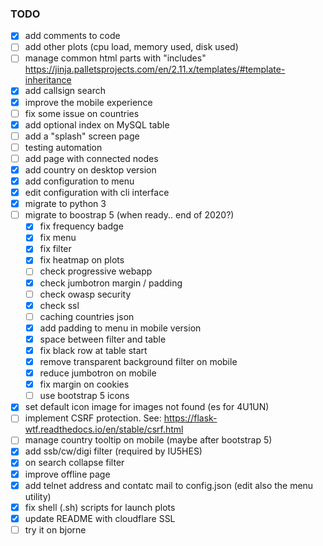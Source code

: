 
### TODO
- [x] add comments to code
- [ ] add other plots (cpu load, memory used, disk used)
- [ ] manage common html parts with "includes" https://jinja.palletsprojects.com/en/2.11.x/templates/#template-inheritance
- [x] add callsign search
- [x] improve the mobile experience
- [ ] fix some issue on countries
- [x] add optional index on MySQL table
- [ ] add a "splash" screen page
- [ ] testing automation
- [ ] add page with connected nodes
- [x] add country on desktop version
- [x] add configuration to menu
- [x] edit configuration with cli interface
- [x] migrate to python 3  
- [ ] migrate to boostrap 5 (when ready.. end of 2020?)
  - [x] fix frequency badge
  - [x] fix menu
  - [x] fix filter
  - [x] fix heatmap on plots
  - [ ] check progressive webapp
  - [x] check jumbotron margin / padding
  - [ ] check owasp security
  - [x] check ssl
  - [ ] caching countries json
  - [x] add padding to menu in mobile version
  - [x] space between filter and table
  - [x] fix black row at table start
  - [x] remove transparent background filter on mobile
  - [x] reduce jumbotron on mobile
  - [x] fix margin on cookies
  - [ ] use bootstrap 5 icons
- [x] set default icon image for images not found (es for 4U1UN)
- [ ] implement CSRF protection. See:   https://flask-wtf.readthedocs.io/en/stable/csrf.html
- [ ] manage country tooltip on mobile (maybe after bootstrap 5)
- [x] add ssb/cw/digi filter (required by IU5HES) 
- [x] on search collapse filter
- [x] improve offline page
- [x] add telnet address and contatc mail to config.json (edit also the menu utility)
- [x] fix shell (.sh) scripts for launch plots
- [x] update README with cloudflare SSL
- [ ] try it on bjorne
